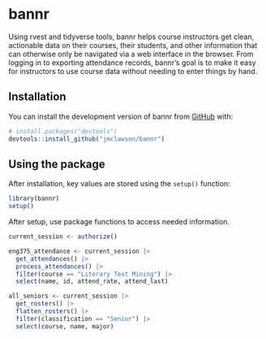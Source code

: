 
<!-- README.md is generated from README.Rmd. Please edit that file -->

# bannr

<!-- badges: start -->
<!-- badges: end -->

Using rvest and tidyverse tools, bannr helps course instructors get
clean, actionable data on their courses, their students, and other
information that can otherwise only be navigated via a web interface in
the browser. From logging in to exporting attendance records, bannr’s
goal is to make it easy for instructors to use course data without
needing to enter things by hand.

## Installation

You can install the development version of bannr from
[GitHub](https://github.com/) with:

``` r
# install.packages("devtools")
devtools::install_github("jmclawson/bannr")
```

## Using the package

After installation, key values are stored using the `setup()` function:

``` r
library(bannr)
setup()
```

After setup, use package functions to access needed information.

``` r
current_session <- authorize()

eng375_attendance <- current_session |> 
  get_attendances() |>
  process_attendances() |> 
  filter(course == "Literary Text Mining") |> 
  select(name, id, attend_rate, attend_last)

all_seniors <- current_session |> 
  get_rosters() |> 
  flatten_rosters() |> 
  filter(classification == "Senior") |> 
  select(course, name, major)
```
